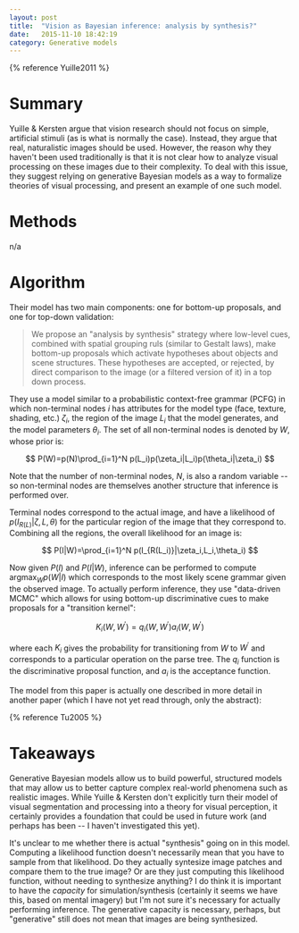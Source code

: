 ```yaml
---
layout: post
title:  "Vision as Bayesian inference: analysis by synthesis?"
date:   2015-11-10 18:42:19
category: Generative models
---
```


{% reference Yuille2011 %}

# Summary

Yuille & Kersten argue that vision research should not focus on simple, artificial stimuli (as is what is normally the case). Instead, they argue that real, naturalistic images should be used. However, the reason why they haven't been used traditionally is that it is not clear how to analyze visual processing on these images due to their complexity. To deal with this issue, they suggest relying on generative Bayesian models as a way to formalize theories of visual processing, and present an example of one such model.

# Methods

n/a

# Algorithm

Their model has two main components: one for bottom-up proposals, and one for top-down validation:

> We propose an "analysis by synthesis" strategy where low-level cues, combined with spatial grouping ruls (similar to Gestalt laws), make bottom-up proposals which activate hypotheses about objects and scene structures. These hypotheses are accepted, or rejected, by direct comparison to the image (or a filtered version of it) in a top down process.

They use a model similar to a probabilistic context-free grammar (PCFG) in which non-terminal nodes $i$ has attributes for the model type (face, texture, shading, etc.) $\zeta_i$, the region of the image $L_i$ that the model generates, and the model parameters $\theta_i$. The set of all non-terminal nodes is denoted by $W$, whose prior is:

$$
P(W)=p(N)\prod_{i=1}^N p(L_i)p(\zeta_i|L_i)p(\theta_i|\zeta_i)
$$

Note that the number of non-terminal nodes, $N$, is also a random variable -- so non-terminal nodes are themselves another structure that inference is performed over.

Terminal nodes correspond to the actual image, and have a likelihood of $p(I_{R(L)}|\zeta,L,\theta)$ for the particular region of the image that they correspond to. Combining all the regions, the overall likelihood for an image is:

$$
P(I|W)=\prod_{i=1}^N p(I_{R(L_i)}|\zeta_i,L_i,\theta_i)
$$

Now given $P(I)$ and $P(I|W)$, inference can be performed to compute $\mathrm{arg}\max_W p(W|I)$ which corresponds to the most likely scene grammar given the observed image. To actually perform inference, they use "data-driven MCMC" which allows for using bottom-up discriminative cues to make proposals for a "transition kernel":

$$
K_i(W,W^\prime)=q_i(W,W^\prime)a_i(W,W^\prime)
$$

where each $K_i$ gives the probability for transitioning from $W$ to $W^\prime$ and corresponds to a particular operation on the parse tree. The $q_i$ function is the discriminative proposal function, and $a_i$ is the acceptance function.

The model from this paper is actually one described in more detail in another paper (which I have not yet read through, only the abstract):

{% reference Tu2005 %}

# Takeaways

Generative Bayesian models allow us to build powerful, structured models that may allow us to better capture complex real-world phenomena such as realistic images. While Yuille & Kersten don't explicitly turn their model of visual segmentation and processing into a theory for visual perception, it certainly provides a foundation that could be used in future work (and perhaps has been -- I haven't investigated this yet).

It's unclear to me whether there is actual "synthesis" going on in this model. Computing a likelihood function doesn't necessarily mean that you have to sample from that likelihood. Do they actually syntesize image patches and compare them to the true image? Or are they just computing this likelihood function, without needing to synthesize anything? I do think it is important to have the *capacity* for simulation/synthesis (certainly it seems we have this, based on mental imagery) but I'm not sure it's necessary for actually performing inference. The generative capacity is necessary, perhaps, but "generative" still does not mean that images are being synthesized.
